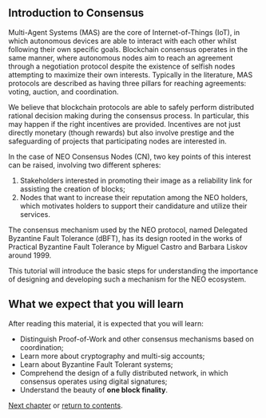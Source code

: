 ## Introduction to Consensus

Multi-Agent Systems (MAS) are the core of Internet-of-Things (IoT), in which autonomous devices are able to interact with each other whilst following their own specific goals. Blockchain consensus operates in the same manner, where autonomous nodes aim to reach an agreement through a negotiation protocol despite the existence of selfish nodes attempting to maximize their own interests. Typically in the literature, MAS protocols are described as having three pillars for reaching agreements: voting, auction, and coordination.

We believe that blockchain protocols are able to safely perform distributed rational decision making during the consensus process. In particular, this may happen if the right incentives are provided. Incentives are not just directly monetary (though rewards) but also involve prestige and the safeguarding of projects that participating nodes are interested in.

In the case of NEO Consensus Nodes (CN), two key points of this interest can be raised, involving two different spheres:

1) Stakeholders interested in promoting their image as a reliability link for assisting the creation of blocks; 
2) Nodes that want to increase their reputation among the NEO holders, which motivates holders to support their candidature and utilize their services.

The consensus mechanism used by the NEO protocol, named Delegated Byzantine Fault Tolerance (dBFT), has its design rooted in the works of Practical Byzantine Fault Tolerance by Miguel Castro and Barbara Liskov around 1999.

This tutorial will introduce the basic steps for understanding the importance of designing and developing such a mechanism for the NEO ecosystem.

## What we expect that you will learn

After reading this material, it is expected that you will learn:

- Distinguish Proof-of-Work and other consensus mechanisms based on coordination;
- Learn more about cryptography and multi-sig accounts;
- Learn about Byzantine Fault Tolerant systems;
- Comprehend the design of a fully distributed network, in which consensus operates using digital signatures;
- Understand the beauty of **one block finality**.

[Next chapter](2-Proof_of_work_and_proof_of_stake.md) or [return to contents](README.md#contents).
